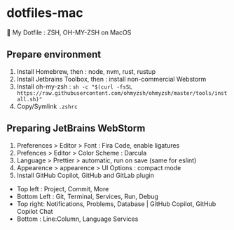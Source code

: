 # dotfiles-mac
:star2: My Dotfile : ZSH, OH-MY-ZSH on MacOS

## Prepare environment

1. Install Homebrew, then : node, nvm, rust, rustup
2. Install Jetbrains Toolbox, then : install non-commercial Webstorm
3. Install oh-my-zsh : `sh -c "$(curl -fsSL https://raw.githubusercontent.com/ohmyzsh/ohmyzsh/master/tools/install.sh)"`
4. Copy/Symlink `.zshrc`

## Preparing JetBrains WebStorm

1. Preferences > Editor > Font : Fira Code, enable ligatures
2. Prefences > Editor > Color Scheme : Darcula
3. Language > Prettier > automatic, run on save (same for eslint)
4. Appearence > appearence > UI Options : compact mode
5. Install GitHub Copilot, GitHub and GitLab plugin



* Top left : Project, Commit, More
* Bottom Left : Git, Terminal, Services, Run, Debug
* Top right: Notifications, Problems, Database | GitHub Copilot, GitHub Copilot Chat
* Bottom : Line:Column, Language Services
